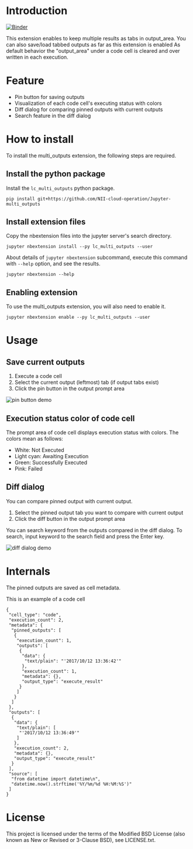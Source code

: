 # Introduction

[![Binder](http://mybinder.org/badge.svg)](https://mybinder.org/repo/yacchin1205/Jupyter-multi_outputs/feature/binder-support-2)

This extension enables to keep multiple results as tabs in output_area.
You can also save/load tabbed outputs as far as this extension is enabled
As default behavior the "output_area" under a code cell is cleared and over written in each execution.  

# Feature

* Pin button for saving outputs
* Visualization of each code cell's executing status with colors
* Diff dialog for comparing pinned outputs with current outputs
* Search feature in the diff dialog

# How to install

To install the multi_outputs extension, the following steps are required.

## Install the python package

Install the `lc_multi_outputs` python package.

```
pip install git+https://github.com/NII-cloud-operation/Jupyter-multi_outputs
```

## Install extension files

Copy the nbextension files into the jupyter server's search directory.

```
jupyter nbextension install --py lc_multi_outputs --user
```

About details of `jupyter nbextension` subcommand, execute this command with `--help` option, and see the results.

```
jupyter nbextension --help
```

## Enabling extension

To use the multi_outputs extension, you will also need to enable it.

```
jupyter nbextension enable --py lc_multi_outputs --user
```

# Usage

## Save current outputs

1. Execute a code cell
2. Select the current output (leftmost) tab (if output tabs exist)
3. Click the pin button in the output prompt area

![pin button demo](./lc_multi_outputs/nbextension/demo-pin-button.gif)

## Execution status color of code cell

The prompt area of code cell displays execution status with colors.
The colors mean as follows:

- White: Not Executed
- Light cyan: Awaiting Execution
- Green: Successfully Executed
- Pink: Failed

## Diff dialog

You can compare pinned output with current output.

1. Select the pinned output tab you want to compare with current output
2. Click the diff button in the output prompt area

You can search keyword from the outputs compared in the diff dialog.
To search, input keyword to the search field and press the Enter key.

![diff dialog demo](./lc_multi_outputs/nbextension/demo-diff-dialog.gif)

# Internals

The pinned outputs are saved as cell metadata.

This is an example of a code cell
```
{
 "cell_type": "code",
 "execution_count": 2,
 "metadata": {
  "pinned_outputs": [
   {
    "execution_count": 1,
    "outputs": [
     {
      "data": {
       "text/plain": "'2017/10/12 13:36:42'"
      },
      "execution_count": 1,
      "metadata": {},
      "output_type": "execute_result"
     }
    ]
   }
  ]
 },
 "outputs": [
  {
   "data": {
    "text/plain": [
     "'2017/10/12 13:36:49'"
    ]
   },
   "execution_count": 2,
   "metadata": {},
   "output_type": "execute_result"
  }
 ],
 "source": [
  "from datetime import datetime\n",
  "datetime.now().strftime('%Y/%m/%d %H:%M:%S')"
 ]
}
```

# License

This project is licensed under the terms of the Modified BSD License (also known as New or Revised or 3-Clause BSD), see LICENSE.txt.
